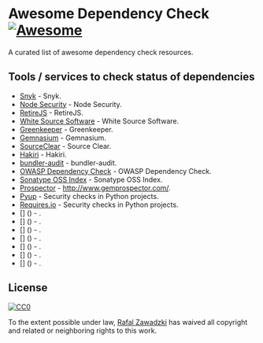 # Awesome Dependency Check [![Awesome](https://cdn.rawgit.com/sindresorhus/awesome/d7305f38d29fed78fa85652e3a63e154dd8e8829/media/badge.svg)](https://github.com/sindresorhus/awesome)

A curated list of awesome dependency check resources.

## Tools / services to check status of dependencies

* [Snyk](https://snyk.io/) - Snyk.
* [Node Security](https://nodesecurity.io/) - Node Security.
* [RetireJS](https://github.com/RetireJS/retire.js) - RetireJS.
* [White Source Software](https://www.whitesourcesoftware.com/) - White Source Software.
* [Greenkeeper](https://greenkeeper.io/) - Greenkeeper.
* [Gemnasium](https://gemnasium.com/) - Gemnasium.
* [SourceClear](https://www.sourceclear.com/) - Source Clear.
* [Hakiri](https://hakiri.io/) - Hakiri.
* [bundler-audit](https://github.com/rubysec/bundler-audit) - bundler-audit.
* [OWASP Dependency Check](https://www.owasp.org/index.php/OWASP_Dependency_Check) - OWASP Dependency Check.
* [Sonatype OSS Index](https://ossindex.net/) - Sonatype OSS Index.
* [Prospector](http://www.gemprospector.com/) - http://www.gemprospector.com/.
* [Pyup](https://pyup.io/) - Security checks in Python projects.
* [Requires.io](https://requires.io/) - Security checks in Python projects.
* [] () - .
* [] () - .
* [] () - .
* [] () - .
* [] () - .
* [] () - .
* [] () - .




## License

[![CC0](http://mirrors.creativecommons.org/presskit/buttons/88x31/svg/cc-zero.svg)](https://creativecommons.org/publicdomain/zero/1.0/)

To the extent possible under law, [Rafal Zawadzki](https://bluszcz.net) has waived all copyright and related or neighboring rights to this work.
